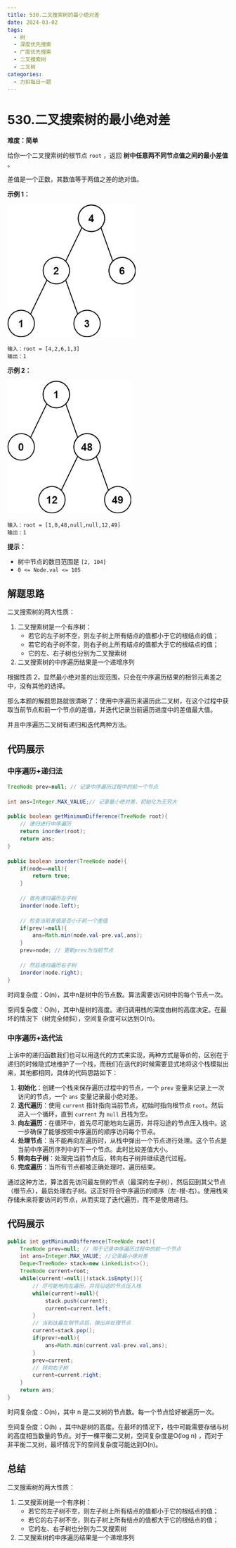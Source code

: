 ```yaml
---
title: 530.二叉搜索树的最小绝对差
date: 2024-03-02
tags:
  - 树
  - 深度优先搜索
  - 广度优先搜索
  - 二叉搜索树
  - 二叉树
categories:
  - 力扣每日一题
---
```


# 530.二叉搜索树的最小绝对差

**难度：简单**

给你一个二叉搜索树的根节点 `root` ，返回 **树中任意两不同节点值之间的最小差值** 。

差值是一个正数，其数值等于两值之差的绝对值。

**示例 1：**

![img](./assets/bst1.jpg)

```
输入：root = [4,2,6,1,3]
输出：1
```

**示例 2：**

![img](./assets/bst2.jpg)

```
输入：root = [1,0,48,null,null,12,49]
输出：1
```

**提示：**

- 树中节点的数目范围是 `[2, 104]`
- `0 <= Node.val <= 105`

## 解题思路

二叉搜索树的两大性质：

1. 二叉搜索树是一个有序树：
    - 若它的左子树不空，则左子树上所有结点的值都小于它的根结点的值；
    - 若它的右子树不空，则右子树上所有结点的值都大于它的根结点的值；
    - 它的左、右子树也分别为二叉搜索树
2. 二叉搜索树的中序遍历结果是一个递增序列

根据性质 2，显然最小绝对差的出现范围，只会在中序遍历结果的相邻元素差之中，没有其他的选择。

那么本题的解题思路就很清晰了：使用中序遍历来遍历此二叉树，在这个过程中获取当前节点和前一个节点的差值，并迭代记录当前遍历进度中的差值最大值。

并且中序遍历二叉树有递归和迭代两种方法。

## 代码展示

### 中序遍历+递归法

```java
TreeNode prev=null; // 记录中序遍历过程中的前一个节点

int ans=Integer.MAX_VALUE;// 记录最小绝对差，初始化为无穷大

public boolean getMinimumDifference(TreeNode root){
    // 递归进行中序遍历
    return inorder(root);
    return ans;
}

public boolean inorder(TreeNode node){
    if(node==null){
        return true;
    }

    // 首先递归遍历左子树
    inorder(node.left);

    // 检查当前差值是否小于前一个差值
    if(prev!=null){
        ans=Math.min(node.val-pre.val,ans);
    }
    prev=node; // 更新prev为当前节点

    // 然后递归遍历右子树
    inorder(node.right);
}
```

时间复杂度：O(n)，其中n是树中的节点数。算法需要访问树中的每个节点一次。

空间复杂度：O(h)，其中h是树的高度。递归调用栈的深度由树的高度决定。在最坏的情况下（树完全倾斜），空间复杂度可以达到O(n)。

### 中序遍历+迭代法

上诉中的递归函数我们也可以用迭代的方式来实现，两种方式是等价的，区别在于递归的时候隐式地维护了一个栈，而我们在迭代的时候需要显式地将这个栈模拟出来，其他都相同，具体的代码思路如下：

1. **初始化**：创建一个栈来保存遍历过程中的节点，一个 `prev` 变量来记录上一次访问的节点，一个 `ans` 变量记录最小绝对差。
2. **迭代遍历**：使用 `current` 指针指向当前节点，初始时指向根节点 `root`。然后进入一个循环，直到 `current` 为 `null` 且栈为空。
3. **向左遍历**：在循环中，首先尽可能地向左遍历，并将沿途的节点压入栈中。这一步确保了能够按照中序遍历的顺序访问每个节点。
4. **处理节点**：当不能再向左遍历时，从栈中弹出一个节点进行处理。这个节点是当前中序遍历序列中的下一个节点。此时比较差值大小。
5. **转向右子树**：处理完当前节点后，转向右子树并继续迭代过程。
6. **完成遍历**：当所有节点都被正确处理时，遍历结束。

通过这种方法，算法首先访问最左侧的节点（最深的左子树），然后回到其父节点（根节点），最后处理右子树。这正好符合中序遍历的顺序（左-根-右）。使用栈来存储未来将要访问的节点，从而实现了迭代遍历，而不是使用递归。

## 代码展示

```java
public int getMinimumDifference(TreeNode root){
    TreeNode prev=null; // 用于记录中序遍历过程中的前一个节点
    int ans=Integer.MAX_VALUE; //记录最小绝对差
    Deque<TreeNode> stack=new LinkedList<>();
    TreeNode current=root;
    while(current!=null||!stack.isEmpty()){
        // 尽可能地向左遍历，并将沿途的节点压入栈
        while(current!=null){
        	stack.push(current);
        	current=current.left;
        }
        // 当到达最左侧节点后，弹出并处理节点
        current=stack.pop();
        if(prev!=null){
        	ans=Math.min(current.val-prev.val,ans);
        }
        prev=current;
        // 转向右子树
        current=current.right;
    }
    return ans;
}
```

时间复杂度：O(n)，其中 n 是二叉树的节点数。每一个节点恰好被遍历一次。

空间复杂度：O(h)
，其中h是树的高度。在最坏的情况下，栈中可能需要存储与树的高度相当数量的节点。对于一棵平衡二叉树，空间复杂度是O(log n)
，而对于非平衡二叉树，最坏情况下的空间复杂度可能达到O(n)。

## 总结

二叉搜索树的两大性质：

1. 二叉搜索树是一个有序树：
    - 若它的左子树不空，则左子树上所有结点的值都小于它的根结点的值；
    - 若它的右子树不空，则右子树上所有结点的值都大于它的根结点的值；
    - 它的左、右子树也分别为二叉搜索树
2. 二叉搜索树的中序遍历结果是一个递增序列
